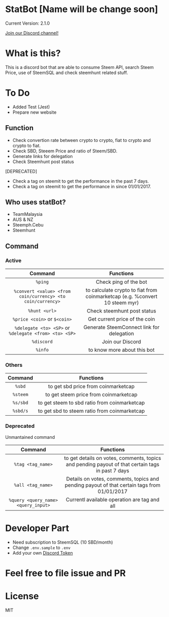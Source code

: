 # StatBot [Name will be change soon]

Current Version: 2.1.0

[Join our Discord channel!](https://discord.gg/J99vTUS)

# What is this?

This is a discord bot that are able to consume Steem API, search Steem Price, use of SteemSQL and check steemhunt related stuff.

# To Do

-   Added Test (Jest)
-   Prepare new website

## Function

-   Check convertion rate between crypto to crypto, fiat to crypto and crypto to fiat.
-   Check SBD, Steeem Price and ratio of Steem/SBD.
-   Generate links for delegation
-   Check Steemhunt post status

[DEPRECATED]

-   Check a tag on steemit to get the performance in the past 7 days.
-   Check a tag on steemit to get the performance in since 01/01/2017.

## Who uses statBot?

-   TeamMalaysia
-   AUS & NZ
-   Steemph.Cebu
-   Steemhunt

## Command

### Active

|                           Command                          |                                  Functions                                  |
| :--------------------------------------------------------: | :-------------------------------------------------------------------------: |
|                           `%ping`                          |                            Check ping of the bot                            |
| `%convert <value> <from coin/currency> <to coin/currency>` | to calculate crypto to fiat from coinmarketcap (e.g. %convert 10 steem myr) |
|                        `%hunt <url>`                       |                         Check steemhunt post status                         |
|               `%price <coin>`    or `$<coin>`              |                        Get current price of the coin                        |
|    `%delegate <to> <SP>` or `%delegate <from> <to> <SP>`   |                  Generate SteemConnect link for delegation                  |
|                         `%discord`                         |                               Join our Discord                              |
|                           `%info`                          |                         to know more about this bot                         |

### Others

|  Command |                   Functions                  |
| :------: | :------------------------------------------: |
|  `%sbd`  |      to get sbd price from coinmarketcap     |
| `%steem` |     to get steem price from coinmarketcap    |
| `%s/sbd` | to get steem to sbd ratio from coinmarketcap |
| `%sbd/s` | to get sbd to steem ratio from coinmarketcap |

### Deprecated

Unmantained command

|               Command               |                                             Functions                                            |
| :---------------------------------: | :----------------------------------------------------------------------------------------------: |
|          `%tag <tag_name>`          | to get details on votes, comments, topics and pending payout of that certain tags in past 7 days |
|          `%all <tag_name>`          |    Details on votes, comments, topics and pending payout of that certain tags from 01/01/2017    |
| `%query <query_name> <query_input>` |                           Currentl available operation are tag and all                           |

# Developer Part

-   Need subscription to SteemSQL (10 SBD/month)
-   Change `.env.sample` to `.env`
-   Add your own [Discord Token](https://github.com/reactiflux/discord-irc/wiki/Creating-a-discord-bot-&-getting-a-token)

# Feel free to file issue and PR

# License

MIT
